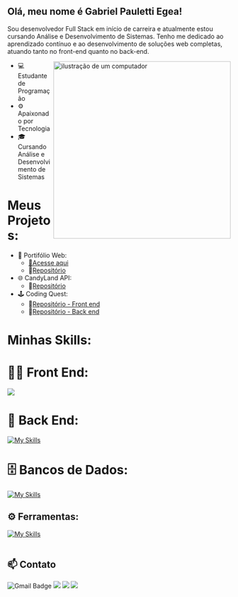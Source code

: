 ## Olá, meu nome é Gabriel Pauletti Egea!

Sou desenvolvedor Full Stack em início de carreira e atualmente estou cursando Análise e Desenvolvimento de Sistemas.
Tenho me dedicado ao aprendizado contínuo e ao desenvolvimento de soluções web completas, atuando tanto no front-end quanto no back-end.

<img src="https://raw.githubusercontent.com/MicaelliMedeiros/micaellimedeiros/master/image/computer-illustration.png" alt="ilustração de um computador" min-width="400px" max-width="400px" width="400px" align="right">

- 💻 Estudante de Programação
- ⚙️ Apaixonado por Tecnologia
- 🎓 Cursando Análise e Desenvolvimento de Sistemas

# Meus Projetos:
- 👾 Portifólio Web: 
  - [🔗Acesse aqui](https://egeapauletti.github.io/meuPortifolio/)
  - 🔗[Repositório](https://github.com/egeaPauletti/meuPortifolio)
- 🌐 CandyLand API:
  - 🔗[Repositório](https://github.com/jmoranj/candyland-api)
- 🕹️ Coding Quest:
  - 🔗[Repositório - Front end](https://github.com/egeaPauletti/coding-quest-front)
  - 🔗[Repositório - Back end](https://github.com/egeaPauletti/coding-quest-back)


# Minhas Skills:
# 👨‍💻 Front End:
<span>
<img src="https://skillicons.dev/icons?i=html,css,js,react,typescript,tailwind" />
</span>
</div>

# 🧰 Back End: 
[![My Skills](https://skillicons.dev/icons?i=nodejs,nest,express,prisma)](https://skillicons.dev)

# 🗄️ Bancos de Dados: 
[![My Skills](https://skillicons.dev/icons?i=mysql,mongo)](https://skillicons.dev)
## ⚙️ Ferramentas:
[![My Skills](https://skillicons.dev/icons?i=git,github,figma)](https://skillicons.dev)<br><br>


## 📫 Contato
![Gmail Badge](https://img.shields.io/badge/-ga.paulettiegea@gmail.com-006bed?style=flat-square&logo=Gmail&logoColor=white&link=mailto:{SeuEmail})
<code><a href="https://www.linkedin.com/in/egeapauletti/" title="LinkedIn"><img src="https://img.shields.io/badge/-Linkedin-0e76a8?style=flat-square&logo=Linkedin&logoColor=white"/></a></code>
<code><a href="https://wa.me/qr/C3GAJUTLRX5HM1" title="WhatsApp"><img src="https://img.shields.io/badge/-WhatsApp-25d366?style=flat-square&labelColor=25d366&logo=whatsapp&logoColor=white"/></a></code>
<code><a href="https://www.instagram.com/devgabrielegea/" title="Instagram"><img src="https://img.shields.io/badge/-Instagram-DF0174?style=flat-square&labelColor=DF0174&logo=instagram&logoColor=white"/></a></code>
